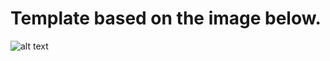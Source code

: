 # Template based on the image below.

![alt text](https://cdn.dribbble.com/users/946315/screenshots/6345653/sneak_peak_1.png)
